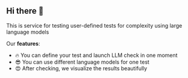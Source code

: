 ## Hi there 👋

This is service for testing user-defined tests for complexity using large language models

Our **features**:

* 🔥 You can define your test and launch LLM check in one moment
* 😎 You can use different language models for one test
* 😍 After checking, we visualize the results beautifully
